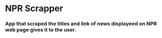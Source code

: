 # NPR Scrapper

### App that scraped the titles and link of news displayeed on NPR web page gives it to the user.